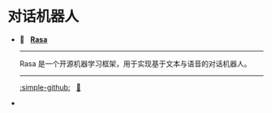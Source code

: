 # 对话机器人

<div class="grid cards" markdown>

- :robot: &nbsp; __[Rasa][rasa]__

    ---
    Rasa 是一个开源机器学习框架，用于实现基于文本与语音的对话机器人。

    ---
    [:simple-github:](https://github.com/RasaHQ/rasa) &nbsp;
    [:bookmark:](https://rasa.com/docs)

- &nbsp;

</div>

[rasa]: https://www.zerooai.cn/docs_rasa
